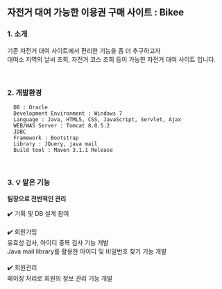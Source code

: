 ## 자전거 대여 가능한 이용권 구매 사이트 : Bikee

### 1. 소개
<p>기존 자전거 대여 사이트에서 편리한 기능을 좀 더 추구하고자<br>
대여소 지역의 날씨 조회, 자전거 코스 조회 등이 가능한 자전거 대여 사이트 입니다.</p>
<br> 

### 2. 개발환경
```
  DB : Oracle 
  Development Environment : Windows 7
  Language : Java, HTML5, CSS, JavaScript, Servlet, Ajax
  WEB/WAS Server : Tomcat 8.0.5.2
  JDBC
  Framework : Bootstrap
  Library : JQuery, java mail
  Build tool : Maven 3.1.1 Release
```
<br>

### 3. :bulb: 맡은 기능
<strong>팀장으로 전반적인 관리</strong>
 
:heavy_check_mark: 기획 및 DB 설계 참여<br><br>
:heavy_check_mark: 회원가입<br>
유효성 검사, 아이디 중복 검사 기능 개발<br> 
Java mail library를 활용한 아이디 및 비밀번호 찾기 기능 개발<br><br> 
:heavy_check_mark: 회원관리<br>
페이징 처리로 회원의 정보 관리 기능 개발<br> 



